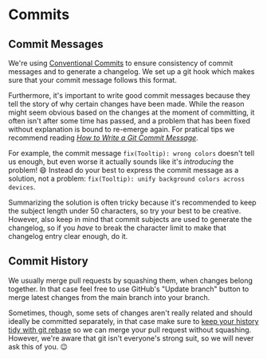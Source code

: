 # Commits

## Commit Messages

We're using [Conventional Commits](https://www.conventionalcommits.org/en/v1.0.0/) to ensure consistency of commit messages and to generate a changelog. We set up a git hook which makes sure that your commit message follows this format.

Furthermore, it's important to write good commit messages because they tell the story of why certain changes have been made. While the reason might seem obvious based on the changes at the moment of committing, it often isn't after some time has passed, and a problem that has been fixed without explanation is bound to re-emerge again. For pratical tips we recommend reading [_How to Write a Git Commit Message_](https://chris.beams.io/posts/git-commit/).

For example, the commit message `fix(Tooltip): wrong colors` doesn't tell us enough, but even worse it actually sounds like it's _introducing_ the problem! 😄 Instead do your best to express the commit message as a solution, not a problem: `fix(Tooltip): unify background colors across devices`.

Summarizing the solution is often tricky because it's recommended to keep the subject length under 50 characters, so try your best to be creative. However, also keep in mind that commit subjects are used to generate the changelog, so if you _have_ to break the character limit to make that changelog entry clear enough, do it.

## Commit History

We usually merge pull requests by squashing them, when changes belong together. In that case feel free to use GitHub's "Update branch" button to merge latest changes from the main branch into your branch.

Sometimes, though, some sets of changes aren't really related and should ideally be committed separately, in that case make sure to [keep your history tidy with git rebase](https://silvenon.com/blog/better-git-history/rebasing) so we can merge your pull request without squashing. However, we're aware that git isn't everyone's strong suit, so we will never ask this of you. 😉
